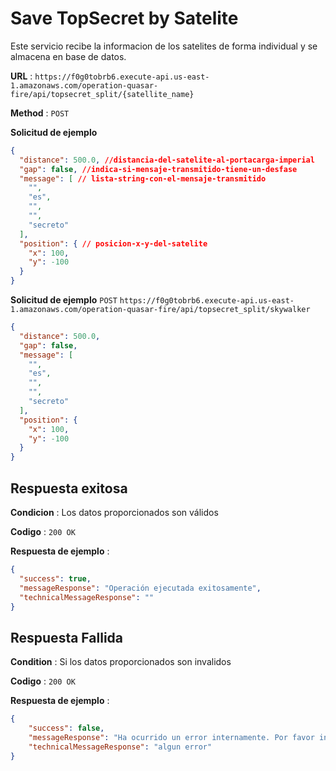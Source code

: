 # Save TopSecret by Satelite

Este servicio recibe la informacion de los satelites de forma individual y se almacena en base de datos.

**URL** : `https://f0g0tobrb6.execute-api.us-east-1.amazonaws.com/operation-quasar-fire/api/topsecret_split/{satellite_name}`

**Method** : `POST`

**Solicitud de ejemplo**

```json
{
  "distance": 500.0, //distancia-del-satelite-al-portacarga-imperial
  "gap": false, //indica-si-mensaje-transmitido-tiene-un-desfase
  "message": [ // lista-string-con-el-mensaje-transmitido
    "",
    "es",
    "",
    "",
    "secreto"
  ],
  "position": { // posicion-x-y-del-satelite
    "x": 100,
    "y": -100
  }
}
```

**Solicitud de ejemplo**
`POST` `https://f0g0tobrb6.execute-api.us-east-1.amazonaws.com/operation-quasar-fire/api/topsecret_split/skywalker`

```json
{
  "distance": 500.0,
  "gap": false,
  "message": [
    "",
    "es",
    "",
    "",
    "secreto"
  ],
  "position": {
    "x": 100,
    "y": -100
  }
}
```

## Respuesta exitosa

**Condicion** : Los datos proporcionados son válidos

**Codigo** : `200 OK`

**Respuesta de ejemplo** :

```json
{
  "success": true,
  "messageResponse": "Operación ejecutada exitosamente",
  "technicalMessageResponse": ""
}
```

## Respuesta Fallida

**Condition** : Si los datos proporcionados son invalidos

**Codigo** : `200 OK`

**Respuesta de ejemplo** :

```json
{
    "success": false,
    "messageResponse": "Ha ocurrido un error internamente. Por favor intente mas tarde",
    "technicalMessageResponse": "algun error"
}
```